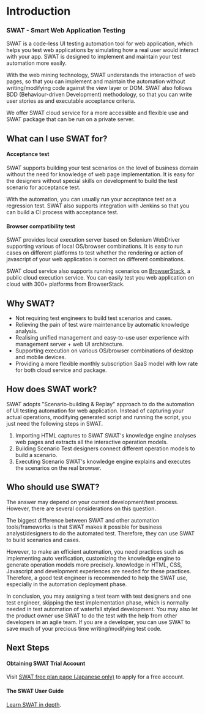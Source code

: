 Introduction
===

### SWAT - Smart Web Application Testing

SWAT is a code-less UI testing automation tool for web application, which helps you test web applications by simulating how a real user would interact with your app. SWAT is designed to implement and maintain your test automation more easily. 

With the web mining technology, SWAT understands the interaction of web pages, so that you can implement and maintain the automation without writing/modifying code against the view layer or DOM. SWAT also follows BDD (Behaviour-driven Development) methodology, so that you can write user stories as and executable acceptance criteria.

We offer SWAT cloud service for a more accessible and flexible use and SWAT package that can be run on a private server.

What can I use SWAT for?
---

#### Acceptance test

SWAT supports building your test scenarios on the level of business domain without the need for knowledge of web page implementation. It is easy for the designers without special skills on development to build the test scenario for acceptance test. 

With the automation, you can usually run your acceptance test as a regression test. SWAT also supports integration with Jenkins so that you can build a CI process with acceptance test.

#### Browser compatibility test

SWAT provides local execution server based on Selenium WebDriver supporting various of local OS/browser combinations. It is easy to run cases on different platforms to test whether the rendering or action of javascript of your web application is correct on different combinations.

SWAT cloud service also supports running scenarios on [BrowserStack](http://www.browserstack.com), a public cloud execution service. You can easily test you web application on cloud with 300+ platforms from BrowserStack.

Why SWAT?
---

* Not requiring test engineers to build test scenarios and cases.
* Relieving the pain of test ware maintenance by automatic knowledge analysis. 
* Realising unified management and easy-to-use user experience with management server + web UI architecture.
* Supporting execution on various OS/browser combinations of desktop and mobile devices.
* Providing a more flexible monthly subscription SaaS model with low rate for both cloud service and package.

How does SWAT work?
---

SWAT adopts "Scenario-building & Replay" approach to do the automation of UI testing automation for web application. Instead of capturing your actual operations, modifying generated script and running the script, you just need the following steps in SWAT.

1. Importing HTML captures to SWAT 
SWAT's knowledge engine analyses web pages and extracts all the interactive operation models.
2. Building Scenario
Test designers connect different operation models to build a scenario.
3. Executing Scenario
SWAT's knowledge engine explains and executes the scenarios on the real browser.

Who should use SWAT?
---

The answer may depend on your current development/test process. However, there are several considerations on this question.

The biggest difference between SWAT and other automation tools/frameworks is that SWAT makes it possible for business analyst/designers to do the automated test. Therefore, they can use SWAT to build scenarios and cases.

However, to make an efficient automation, you need practices such as implementing auto verification, customizing the knowledge engine to generate operation models more precisely. knowledge in HTML, CSS, Javascript and development experiences are needed for these practices. Therefore, a good test engineer is recommended to help the SWAT use, especially in the automation deployment phase.

In conclusion, you may assigning a test team with test designers and one test engineer, skipping the test implementation phase, which is normally needed in test automation of waterfall styled development. You may also let the product owner use SWAT to do the test with the help from other developers in an agile team. If you are a developer, you can use SWAT to save much of your precious time writing/modifying test code.

Next Steps
----

#### Obtaining SWAT Trial Account

Visit [SWAT free plan page (Japanese only)](http://www.smartekworks.com/free.html) to apply for a free account. 

#### The SWAT User Guide

[Learn SWAT in depth](guide_start.md).